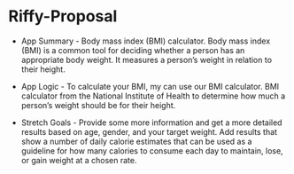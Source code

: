 # Riffy-Proposal

* App Summary - Body mass index (BMI) calculator. Body mass index (BMI) is a common tool for deciding whether a person has an appropriate body weight. It measures a person’s weight in relation to their height.

* App Logic - To calculate your BMI, my can use our BMI calculator. BMI calculator from the National Institute of Health to determine how much a person’s weight should be for their height. 

* Stretch Goals - Provide some more information and get a more detailed results based on age, gender, and your target weight.
Add results that show a number of daily calorie estimates that can be used as a guideline for how many calories to consume each day to maintain, lose, or gain weight at a chosen rate.
